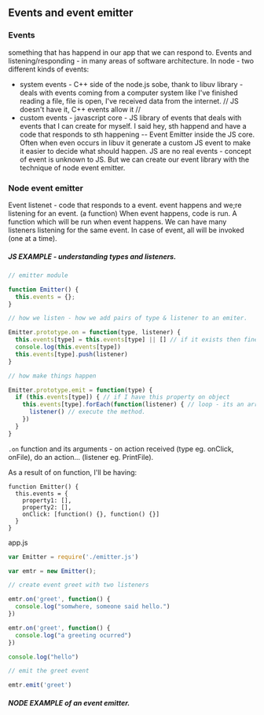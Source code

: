 ## Events and event emitter

### Events

something that has happend in our app that we can respond to. Events and listening/responding - in many areas of software architecture.
In node - two different kinds of events:
  * system events - C++ side of the node.js sobe, thank to libuv library - deals with events coming from a computer system like I've finished reading a file, file is open, I've received data from the internet. // JS doesn't have it, C++ events allow it //
  * custom events - javascript core - JS library of events that deals with events that I can create for myself. I said hey, sth happend and have a code that responds to sth happening -- Event Emitter inside the JS core.
Often when even occurs in libuv it generate a custom JS event to make it easier to decide what should happen.
JS are no real events - concept of event is unknown to JS. But we can create our event library with the technique of node event emitter.

### Node event emitter

Event listenet - code that responds to a event. event happens and we;re listening for an event. (a function) When event happens, code is run. A function which will be run when event happens.  We can have many listeners listening for the same event. In case of event, all will be invoked (one at a time).

##### JS EXAMPLE - understanding types and listeners. 


```javascript
// emitter module

function Emitter() {
  this.events = {};
}

// how we listen - how we add pairs of type & listener to an emiter.

Emitter.prototype.on = function(type, listener) {
  this.events[type] = this.events[type] || [] // if it exists then fine, otherwise make an array
  console.log(this.events[type])
  this.events[type].push(listener)
}

// how make things happen

Emitter.prototype.emit = function(type) {
  if (this.events[type]) { // if I have this property on object
    this.events[type].forEach(function(listener) { // loop - its an array
      listener() // execute the method.
    })
  }
}

```

`.on` function and its arguments - on action received (type eg. onClick, onFile), do an action... (listener eg. PrintFile).

As a result of on function, I'll be having:

```plain
function Emitter() {
  this.events = {
    property1: [],
    property2: [],
    onClick: [function() {}, function() {}]
  }
}
```


app.js

```javascript
var Emitter = require('./emitter.js')

var emtr = new Emitter();

// create event greet with two listeners

emtr.on('greet', function() {
  console.log("somwhere, someone said hello.")
})

emtr.on('greet', function() {
  console.log("a greeting ocurred")
})

console.log("hello")

// emit the greet event

emtr.emit('greet')
```

##### NODE EXAMPLE of an event emitter.
